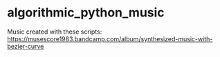 # algorithmic_python_music


Music created with these scripts:
https://musescore1983.bandcamp.com/album/synthesized-music-with-bezier-curve


